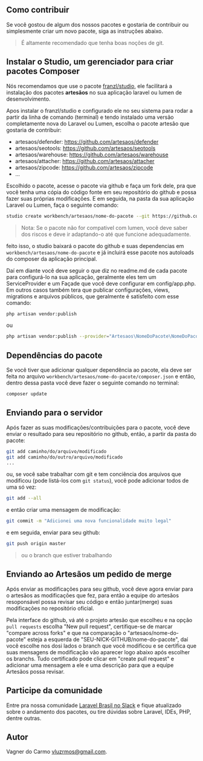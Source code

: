## Como contribuir

Se você gostou de algum dos nossos pacotes e gostaria de contribuir ou simplesmente criar um novo pacote, siga as instruções abaixo.

> É altamente recomendado que tenha boas noções de git.

## Instalar o Studio, um gerenciador para criar pacotes Composer

Nós recomendamos que use o pacote [franzl/studio](https://github.com/franzliedke/studio), ele facilitará a instalação dos pacotes <b>artesãos</b> no sua aplicação laravel ou lumen de desenvolvimento.

Apos instalar o franzl/studio e configurado ele no seu sistema para rodar a partir da linha de comando (terminal) e tendo instalado uma versão completamente nova do Laravel ou Lumen, escolha o pacote artesão que gostaria de contribuir:

 * artesaos/defender: https://github.com/artesaos/defender
 * artesaos/seotools: https://github.com/artesaos/seotools
 * artesaos/warehouse: https://github.com/artesaos/warehouse
 * artesaos/attacher: https://github.com/artesaos/attacher
 * artesaos/zipcode: https://github.com/artesaos/zipcode
 * ...

Escolhido o pacote, acesse o pacote via github e faça um fork dele, pra que você tenha uma cópia do código fonte em seu repositório do github e possa fazer suas próprias modificações. E em seguida, na pasta da sua aplicação Laravel ou Lumen, faça o seguinte comando:

```bash
studio create workbench/artesaos/nome-do-pacote --git https://github.com/SEU-NICK-DO-GITHUB/nome-do-pacote 
```
> Nota: Se o pacote não for compativel com lumen, você deve saber dos riscos e deve ir adaptando-o até que funcione adequadamente.


feito isso, o studio baixará o pacote do github e suas dependencias em <code>workbench/artesaos/nome-do-pacote</code> e já incluirá esse pacote nos autoloads do composer da aplicação principal.

Daí em diante você deve seguir o que diz no readme.md de cada pacote para configurá-lo na sua aplicação, geralmente eles tem um ServiceProvider e um Façade que você deve configurar em config/app.php. Em outros casos também tera que publicar configurações, views, migrations e arquivos públicos, que geralmente é satisfeito com esse comando:

```bash
php artisan vendor:publish
``` 

ou


```bash
php artisan vendor:publish --provider="Artesaos\NomeDoPacote\NomeDoPacoteServiceProvider"
``` 

## Dependências do pacote

Se você tiver que adicionar qualquer dependência ao pacote, ela deve ser feita no arquivo <code>workbench/artesaos/nome-do-pacote/composer.json</code> e então, dentro dessa pasta você deve fazer o seguinte comando no terminal:

```bash
composer update
```

## Enviando para o servidor

Após fazer as suas modificações/contribuições para o pacote, você deve enviar o resultado para seu repositório no github, então, a partir da pasta do pacote:

```bash
git add caminho/do/arquivo/modificado
git add caminho/do/outro/arquivo/modificado
...
```

ou, se você sabe trabalhar com git e tem conciência dos arquivos que modificou (pode listá-los com `git status`), você pode adicionar todos de uma só vez:

```bash
git add --all
```

e então criar uma mensagem de modificação:

```bash
git commit -m "Adicionei uma nova funcionalidade muito legal"
```

e em seguida, enviar para seu github:

```bash
git push origin master
```
> ou o branch que estiver trabalhando

## Enviando ao Artesãos um pedido de merge

Após enviar as modificações para seu github, você deve agora enviar para o artesãos as modificações que fez, para então a equipe do artesãos resoponsável possa revisar seu código e então juntar(merge) suas modificações no repositório oficial. 

Pela interface do github, vá até o projeto artesão que escolheu e na opção `pull requests` escolha "New pull request", certifique-se de marcar "compare across forks" e que na comparação o "artesaos/nome-do-pacote" esteja a esquerda de "SEU-NICK-GITHUB/nome-do-pacote", daí você escolhe nos dosi lados o branch que você modificou e se certifica que suas mensagens de modificação vão aparecer logo abaixo após escolher os branchs. Tudo certificado pode clicar em "create pull request" e adicionar uma mensagem a ele e uma descrição para que a equipe Artesãos possa revisar.

## Participe da comunidade

Entre pra nossa comunidade [Laravel Brasil no Slack](http://laravelbrasil.vluzrmos.com.br) e fique atualizado sobre
o andamento dos pacotes, ou tire dúvidas sobre Laravel, IDEs, PHP, dentre outras.

## Autor

Vagner do Carmo vluzrmos@gmail.com.
